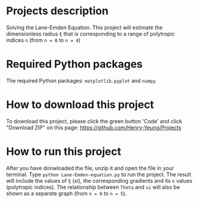 # Projects description
Solving the Lane-Emden Equation. This project will estimate the dimensionless radius `ξ` that is corresponding to a range of polytropic indices `n` (from `n = 0` to `n = 4`)

# Required Python packages
The required Python packages: `matplotlib.pyplot` and `numpy`.

# How to download this project
To download this project, please click the green button 'Code' and click "Download ZIP" on this page: https://github.com/Henry-Yeung/Projects

# How to run this project
After you have donwloaded the file, unzip it and open the file in your terminal. Type `python Lane-Emden-equation.py` to run the project. The result will include the values of `ξ` (xi), the corresponding gradients and its `n` values (polytropic indices). The relationship between `Theta` and `xi` will also be shown as a separate graph (from `n = 0` to `n = 5`).

